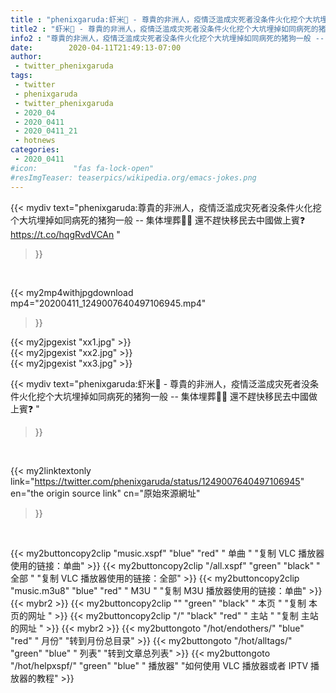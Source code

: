 ```yaml
---
title : "phenixgaruda:虾米🦐 - 尊貴的非洲人，疫情泛滥成灾死者没条件火化挖个大坑埋掉如同病死的猪狗一般 -- 集体埋葬🦠🦠 還不趕快移民去中國做上賓❓ "
title2 : "虾米🦐 - 尊貴的非洲人，疫情泛滥成灾死者没条件火化挖个大坑埋掉如同病死的猪狗一般 -- 集体埋葬🦠🦠 還不趕快移民去中國做上賓❓ "
info2 : "尊貴的非洲人，疫情泛滥成灾死者没条件火化挖个大坑埋掉如同病死的猪狗一般 -- 集体埋葬🦠🦠 還不趕快移民去中國做上賓❓ https://t.co/hqgRvdVCAn "
date:        2020-04-11T21:49:13-07:00
author:
 - twitter_phenixgaruda
tags:
 - twitter
 - phenixgaruda
 - twitter_phenixgaruda
 - 2020_04
 - 2020_0411
 - 2020_0411_21
 - hotnews
categories:
 - 2020_0411
#icon:        "fas fa-lock-open"
#resImgTeaser: teaserpics/wikipedia.org/emacs-jokes.png
---
```


{{< mydiv text="phenixgaruda:尊貴的非洲人，疫情泛滥成灾死者没条件火化挖个大坑埋掉如同病死的猪狗一般 -- 集体埋葬🦠🦠 還不趕快移民去中國做上賓❓ https://t.co/hqgRvdVCAn "
>}}
<br>


{{< my2mp4withjpgdownload mp4="20200411_1249007640497106945.mp4"
>}}

{{< my2jpgexist "xx1.jpg" >}}<br>
{{< my2jpgexist "xx2.jpg" >}}<br>
{{< my2jpgexist "xx3.jpg" >}}<br>



{{< mydiv text="phenixgaruda:虾米🦐 - 尊貴的非洲人，疫情泛滥成灾死者没条件火化挖个大坑埋掉如同病死的猪狗一般 -- 集体埋葬🦠🦠 還不趕快移民去中國做上賓❓ "
>}}
<br>

{{< my2linktextonly link="https://twitter.com/phenixgaruda/status/1249007640497106945"
en="the origin source link" cn="原始來源網址"
>}}


<br>

{{< my2buttoncopy2clip "music.xspf"        "blue"   "red"    " 单曲 "  "复制 VLC 播放器使用的链接：单曲" >}} {{< my2buttoncopy2clip "/all.xspf"         "green"  "black"  " 全部 "  "复制 VLC 播放器使用的链接：全部" >}} {{< my2buttoncopy2clip "music.m3u8"        "blue"   "red"    " M3U  "    "复制 M3U 播放器使用的链接：单曲" >}} {{< mybr2 >}} {{< my2buttoncopy2clip ""                  "green"  "black"  " 本页 "    "复制 本页的网址 " >}} {{< my2buttoncopy2clip "/"                 "black"  "red"    " 主站 "    "复制 主站的网址 " >}} {{< mybr2 >}} {{< my2buttongoto      "/hot/endothers/"   "blue"   "red"    " 月份"   "转到月份总目录" >}} {{< my2buttongoto      "/hot/alltags/"     "green"  "blue"   " 列表"   "转到文章总列表" >}} {{< my2buttongoto      "/hot/helpxspf/"    "green"  "blue"   " 播放器" "如何使用 VLC 播放器或者 IPTV 播放器的教程" >}} 
